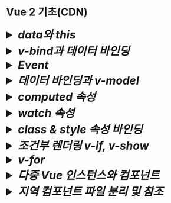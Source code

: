 # Vue 2 기초(CDN)

<details>
  <summary style="font-size:30px; font-weight:bold; font-style:italic;">
    data와 this
  </summary>
  
  Vue 인스턴스에서 data 속성에 정의된 State(상태)는 Vue 인스턴스의 프로퍼티로 등록된다.  
  this는 해당 Vue 인스턴스를 가리키며, 인스턴스의 모든 속성 및 메서드에 접근할 수 있다.  
  - Vue는 내부적으로 data 속성에 정의된 모든 상태를 Vue 인스턴스의 프로퍼티로 프로토타입 체인을 통해 연결한다.  
  Vue 인스턴스가 생성될 떄, data에 정의된 속성들을 Object.defineProperty 메소드로 getter와 setter을 설정하고,  
  이를 Vue 인스턴스의 프로퍼티로 바인딩한다.  
  - 즉 data 속성은 Vue 인스턴스의 직접적인 속성이 되며, this를 통해 접근할 수 있다.

  ```js
  new Vue ({
    data: {
      msg: 'Hello Vue!',
    },
    methods: {
      callMsg() {
        console.log(this.msg);
      }
    }
  })
  ```
  this.msg 는 Vue 인스턴스의 msg 속성에 접근하는 방식이다.  
  Vue는 msg를 this를 통해 접근할 수 있도록 Vue 인스턴스의 프로퍼티로 바인딩 해 둔다.  

  - 명확한 인스턴스 참조  
  javascript 객체 지향 모델에서 this는 객체의 맥락(context)를 나타낸다.  
  Vue 컴포넌트는 Vue 인스턴스의 상태, 메소드, 속성 등을 하나의 객체로 관리하므로, this를 통해 그 객체의 속성에 접근하는 것이 자연스럽다.  
  - Vue의 일관성  
  data, methods, computed, watch 등 모든 옵션들이 Vue 인스턴스의 프로퍼티로 바인딩되므로, this를 통해 접근하게 하여 일관된 API 설계를 제공한다.

  <br>

<details>
  <summary style="font-size:20px; font-weight: bold;">
    <code>Context(문맥, 맥락) 이란?</code>
  </summary>

  Javscript에서 Context란 함수나 메소드가 호출될 때 그 안에서 this가 어떤 객체를 가리키는지를 결정하는 개념이다.  
  this는 현재 실행중인 함수가 "어떤 객체에 속해 있는지", 또는 그 함수가 호출된 방식에 따라 달라진다.

  1. 전역 컨텍스트에서 this  
    전역 범우에서 this는 전역 객체를 가리킨다.  
    브라우저 환경에서는 window 객체가 전역 객체이다.
      ```js
      console.log(this) // 전역에서 실행, 브라우저에서는 'window' 객체 출력
      ```

  2. 객체 메소드에서의 this  
      객체 메소드에서 this는 그 메소드가 속한 객체를 가리킨다.
      ```js
      const person = {
        name: 'YooHyeok',
        greet() {
          console.log(this.name); // 'this'는 person 객체를 가리킨다.
        }
      }
      person.greet(); // "YooHyeok" 출력
      ```
      위 코드에서 this는 person 객체의 맥락을 가리키며, person 객체의 속성인 name에 접근한다.

  3. **함수에서의 this  
    함수 내에서 this는 호출 방법에 따라 달라진다.  
    기본적으로 함수는 전역 컨텍스트에서 호출되며, this는 전역 객체를 가리킨다.
      ```js
      function func() {
        console.log(this); //전역 객체를 가리킨다. (브라우저에서는 `window`)
      }
      func(); // 전역에서 호출, 전역 객체 출력
      ```
  4. call이나 apply로 맥락을 명시적으로 설정  
    call()이나 apply() 메소드를 사용하면 함수를 호출할 때 this를 특정 객체로 지정할 수 있다.  
      ```js
      function greet() {
        console.log(this.name)
      }
      const person = {
        name: 'Bob'
      };

      greet.call(person) // `this`를 `person` 객체로 설정, "BOb" 출력
      ```
      초기 선언시점에서 greet 함수는 전역에 정의되어 있지만, call()을 사용해 this를 person 객체로 지정하였다.  
      따라서 greet 함수 내에서 this.name은 person을 참조하게 된다.  
  5. 생성자 함수에서의 this  
    생성자 함수에서는 this가 새로 생성된 객체를 기리킨다.  
      ```js
      function Person(name) {
        this.name = name;
      }

      const alice = new Person('Alice');
      console.log(alice.name); // "Alice" 출력
      ```
      this는 Person을 가리킨다.
</details>

  ## 템플릿에서 this를 생략하는 이유
  Vue 템플릿에서 this를 생략할 수 있는 이유는 Vue의 템플릿 컴파일러가 이를 자동으로 처리하기 떄문이다.  
  - Vue 템플릿은 렌더링 단계에서 Javascript 함수로 컴파일 된다.  
  이 함수가 생성될 때, Vue는 data, methods, computed 등 인스턴스의 모든 속성을 템플릿의 렌더링 컨텍스트로 포함시킨다.  
  - 컴파일 된 템플릿 내부에서 모든 속성은 자동으로 Vue 인스턴스에서 바인딩된 상태를 참조하도록 변환되기 때문에, 템플릿에서는 this를 명시적으로 사용할 필요가 없다.  
  Vue는 자동으로 각 속성이 this(Vue 인스턴스)를 가리키도록 설정해 준다.

  ```vue
  <template>
    <div>{{ msg }}</div>
  </template>
  ```

  msg는 사실상 this.msg를 가리키지만, 템플릿에서는 이를 생략할 수 있다.

  - 가독성  
  템플릿에서 this를 생략함으로써 코드가 더 간결하고 직관적이게 된다.  
  템플릿은 주로 UI 요소를 표현하기 위한 것이므로, this를 반복하는 것은 불필요한 중복으로 간주될 수 있습니다.
  - 자동 컴파일  
  Vue는 템플릿을 Javascript로 컴파일 할 때, 내부적으로 this를 자동으로 ㅊ마조하게 설정하므로, 개발자가 직접 this를 추가할 필요가 없다.  
  이로 인해 템플릿에서의 코드가 더 깔끔해 진다.

  ### 내부적으로 변환된 렌더 함수 예시
  Vue 템플릿은 내부적으로 아래와 같은 렌더 함수로 변환된다.
  ```js
  render(h) {
    return h('div', this.msg);
  }
  ```
  템플릿에서 {{ msg }} 라고 작성하면, Vue는 컴파일 단계에서 자동으로 this.msg로 변환하여 렌더링 하는 함수로 변환한다.

  #### 정리
  - this로 접근하는 원리  
  Vue 인스턴스가 생성될 때 data 속성은 인스턴스의 프로퍼티로 등록되며, this를 통해 인스턴스의 상태에 접근할 수 있게 된다.
  - 템플릿에서 this 생략  
  Vue 템플릿 컴파일러가 자동으로 this를 처리하기 때문에 템플릿에서 this를 명시하지 않아도 Vue 인스턴스의 속성에 접근할 수 있다.  
  이는 가독성을 높이고 코드를 간결하게 만들기 위한 설계이다.
</details>
<details>
  <summary style="font-size:30px; font-weight:bold; font-style:italic;">
    v-bind과 데이터 바인딩
  </summary>

  Dom element 속성에 값을 바인딩 시켜준다.  
  `v-bind:속성=값` 혹은 축약형인 `:속성=값` 형태로 사용한다.  

  a 태그로 예시 코드를 작성한다.  
  ```html
  <body>
    <div id="app">
      <a v-bind:href="link"> {{ title }} </a>
      <a :href="link"> {{ title }} </a> <!-- 축약형 -->
    </div>
    <script>
      new Vue({
        el: '#app',
        data:{
          title: '유혁스쿨 티스토리 블로그',
          link: 'https://u-it.tistory.com',        
        },
      })
    </script>
  </body>
  ```
  <a href="https://u-it.tistory.com" >유혁스쿨 티스토리 블로그</a>

  ## Method 바인딩
  return 형태의 메소드 바인딩도 가능하다.
  ```html
  <body>
    <div id="app">
      <a :href="getYooHyeokSchoolLink('u-it')"> {{ title }} </a> <!-- 축약형 -->
    </div>
    <script>
      new Vue({
        el: '#app',
        data:{
          value: '유혁스쿨 티스토리 블로그',
          linkPrefix: 'https://',        
          linkSuffix: '.tistory.com',        
        },
        methods: {
            getYooHyeokSchoolLink(key) {
              return this.linkPrefix + key + this.linkSuffix;
            }
          }
      })
    </script>
  </body>
  ```

  ## Object 바인딩 (Attributes, Props)

  v-bind를 통해 Attribute 혹은 Props에 Object 형태로 바인딩이 가능하다.  
  *단, 축약형은 적용되지 않는다. (콘솔 Error 발생)*

  - ### Attributes
    ```html
    <!-- 생략 -->
    <body>
      <div id="app">
        <input v-bind="inputAttr">
      </div>
      <script>
        new Vue({
          el: '#app',
          data: {
            inputAttr: {
              type: 'number',
              value: '33',
            }
          },
        })
      </script>
    </body>
    ```

    브라우저 출력 결과 : `<input type="number" value="33">`

    이는 리액트에서도 spread attributes 문법을 통해 동일하게 적용된다.
    ```jsx
    import { useState } from 'react';

    function app() {
      const [inputAttr, setInputAttr] = useState({ type: 'number', value: '33' }) 
      return (
        <input {...inputAttr}>
      )
    }
    ```

  - ### Props
    Object 바인딩의 경우 커스텀 컴포넌트에 Props로 넘길수도 있다.  
    특징은, 부모 컴포넌트에서 v-bind 적용시 속성명을 입력하지 않을 경우 해당 Object의 각 property가  
    개별적으로 props로 넘어간다.

    ```html
    <body>
      <div id="app">
        <ExComponent v-bind="propsInputAttrProps">
      </div>
      <script>
        new Vue({
          el: '#app',
          data:{
            propsInputAttrProps: {
              type: 'number',
              value: '33',
            }
          },
        })
      </script>
    </body>
    ```

    ```js
    const html = String.raw; // 템플릿 구문강조 - Vue VSCode Snippets 플러그인 설치 후 사용

    Vue.component('ex-component', {
      template: html`
        <input v-bind:type="type" bind:value="value">{{ message }}</input>
      `,
      name: "ExComponent"
      props: {
        type: String,
        value: Number
      },
    });
    ```
    
    
    *주의할 점은 속성명과 props변수명이 일치한다고 하더라도 v-bind로 적용할때 속성명을 꼭 입력해줘야 한다.*  

    이는 리액트에서도 spread attributes 문법을 통해 동일하게 적용된다.
    ```jsx
    import { useState } from 'react';

    function app() {
      const [propsInputAttrProps, setPropsInputAttrProps] = useState({ type: 'number', value: '33' }) 
      return (
        <ExComponent {...propsInputAttrProps}>
      )
    }
    ```
    ```jsx
    function ExComponent({type, value}) {
      return (
        <input type={type} value={value}>
      )
    }
    ```
</details>


<details>
  <summary style="font-size:30px; font-weight:bold; font-style:italic;">
    Event

  </summary>

  `v-on:이벤트="메소드"` 혹은 `@이벤트="메소드` 와 같은 형태로 이벤트에 메소드를 바인딩 시켜 호출한다.


  주의할 점으로는 템플릿에서는 전역객체에 접근할 수 없다.
  예를들어 `window.alert()`, `window.confirm`, `console.log` 등이 있다.
  Vue의 템플릿 컴파일 과정에서 템플릿 내의 모든 표현식이 컴포넌트 인스턴스의 컨텍스트 내에서 평가된다.  
  (react와는 다르게 익명함수를 먼저 선언하고도, 전역객체에 접근할 수 없다.)  
  따라서, methods에 함수를 정의한 뒤 해당 함수를 통해 호출하도록 코드를 작성해야 한다.  

  ```html
  <body>
    <div id="app">
      <button type="alert">Alert!</button>
    </div>
    <script>
      new Vue({
        el: '#app',
        methods: {
          alert(msg) {
            alert(msg);
          },
        },
      })
    </script>
  </body>
  ```
</details>

<details>
  <summary style="font-size:30px; font-weight:bold; font-style:italic;">
    데이터 바인딩과 v-model
  </summary>
  
  # 단방향
  JavaScript → HTML 한 방향으로만 데이터를 동기화 하는 것을 의미한다.  
  value와 event를 함께 바인딩한다.  
  keyup 혹은 change 등의 이벤트 함수를 통해 target value에 접근하여 value에 바인딩한 변수를 초기화한다.  
  ```html
  <body>
    <div id="app">
      <input type="text" :value="onewWayBinding" v-on:keyup="updateText"> <br>
      {{ onewWayBinding }} <br>
    </div>
    <script>
      new Vue({
        el: '#app',
        data: {
          onewWayBinding: 'text',
        },
        methods: {
          updateText(e) {
            this.onewWayBinding = e.target.value
          },
        },
      })
    </script>
  </body>
  ```
  
  # 양방향
  JavaScript ↔ HTML 양쪽 방향으로 데이터를 동기화 하는 것을 의미한다.  
  JavaScript ↔ HTML 사이 ViewModel을 통해 하나로 묶여 바인딩 됨으로써, 둘 중 하나만 변경되어도 함께 변경된다.  
  단방향 에서 event와 같은 js 코드가 필요없이 ViewModel로 사용될 state 변수 하나만 사용한다.
  v-model 속성을 사용한다.  
  `v-model=state변수명`
  ```html
  <body>
    <div id="app">
      <input type="text" v-model="twowWayBinding"> <br>
      {{ twowWayBinding }} <br>
    </div>
    <script>
      new Vue({
        el: '#app',
        data: {
          twowWayBinding: 'text',
        },
      })
    </script>
  </body>
  ```
</details>
<details>
  <summary style="font-size:30px; font-weight:bold; font-style:italic;">
    computed 속성
  </summary>

  ```html
  <div>
    {{ number+1 }}
  </div>
  ```
  템플릿 내에 표현식을 넣으면 편리하다.  
  ```html
  <div>
    {{ message.split("").reverse().join('') }}
  </div>
  ```
  그러나 위와 같이 너무 많은 연산을 템플릿 내에서 하게 된다면 코드가 비대해지고 유지보수 하기 어려움이 있다.
  이때 computed 속성을 사용한다.  

  - computed 예제  
    computed 속성에 함수를 선언하고, state에 접근하여 데이터를 가공한 뒤 가공한 데이터를 반환한다.  
    이때, 함수명은 template에서 변수명으로 사용할 수 있게 된다.
    **주의할 점은 computed속성에 선언한 함수는 함수로서 호출할 수 없고 변수로써 사용한다.**
    ```html
    <body>
      <div id="app">
        {{ convertMsg }}
      </div>
      <script>
        new Vue({
          el: '#app',
          data: {
            computedMsg: 'Hello',
          },
          computed: {
            convertMsg() {
              return this.computedMsg.split("").reverse().join('')
            },
          },
        })
      </script>
    </body>
    ```
    Vue 인스턴스가 처음 생성될 때, mount 전 data속성이 정의된 computed속성이 정의된다. 또한, state의 변경을 감지한다. (state값이 변경되면 작동됨.)

    커스텀으로 getter와 setter를 제공하지만, 예제에서는 이를 하나의 메소드로 적용하였다.
    ```js
    export default {
      computed: {
        convertMsg: {
          get() {
            console.log("get")
            return this.computedMsg
          },
          set(value) {
            console.log("set : ", value)
            this.computedMsg = value.split("").reverse().join('')
          },
        }
      },
      methods: {
        convertMsgF(newValue) {
          return this.convertMsg = newValue
        },
      }
    }
    ```
    computed의 convertMsg의 변경이 감지되면 convertMsg의 convertMsg를 value로 받아온 뒤 state에 초기화 한다.
    즉, 특정 블록 내에서 computed속성에 정의한 변수(property)를 초기화 하는 로직이 작동 해야만 커스텀 set get 방식을 적용할 수 있게 된다.

    또한 computed를 통해 한번 계산된 데이터는 캐싱이라는 기능으로 가져다가 사용할 수 있으며,
    이로 인해 반복적인 함수 호출과 계산을 줄여준다

    ```html
    <body>
      <div id="app">
        {{ convertMsg() }}
        {{ convertMsg() }}
        {{ convertMsg() }}
        {{ convertMsg() }}
      </div>
      <script>
        new Vue({
          el: '#app',
          data: {
            computedMsg: 'Hello',
          },
          methods: {
            convertMsg() {
              return this.computedMsg.split("").reverse().join('')
            },
          },
        })
      </script>
    </body>
    ```
    위와 같이 메소드를 여러번 호출한다면, 호출할 때 마다 반환한다.

    ```html
    <body>
      <div id="app">
        {{ convertMsg }}
        {{ convertMsg }}
        {{ convertMsg }}
        {{ convertMsg }}
      </div>
      <script>
        new Vue({
          el: '#app',
          data: {
            computedMsg: 'Hello',
          },
          computed: {
            convertMsg() {
              return this.computedMsg.split("").reverse().join('')
            },
          },
        })
      </script>
    </body>
    ```
    그러나 computed는 접근한 data 변수가 변경되지 않는 이상 한번 연산된 결과값이 캐싱되어 출력된다.

</details>
<details>
  <summary style="font-size:30px; font-weight:bold; font-style:italic;">
    watch 속성
  </summary>

  관찰할 state를 등록한 뒤, 등록 된 state 상태가 변경되면 동작한다.  
  ```html
  <body>
    <div id="app">
      {{ convertMsg }} <br> <!-- 우로헬 -->
      oldVal : {{ oldVal}} <br> <!-- Hello -->
      newVal : {{ newVal}} <!-- 헬로우 -->
    </div>
    <script>
    new Vue({
      el: '#app',
      data: {
        newVal: '',
        oldVal: '',
        computedMsg: 'Hello'
      },
      watch: {
        computedMsg(newVal, oldVal) { // computed의 converMsg을 통해 수정함.
          this.newVal = newVal
          this.oldVal = oldVal
        }
      },
      computed: {
        convertMsg(e) {
          this.computedMsg = "헬로우" // 여기서 watch 대상을 수정함.
          return this.computedMsg.split("").reverse().join('')
        },
      },
    })
    </script>
  </body>
  ```

</details>
<details>
  <summary style="font-size:30px; font-weight:bold; font-style:italic;">
    class & style 속성 바인딩
  </summary>

  Object, Array 형태로 바인딩이 가능하며, 여러 형태의 조건부 바인딩을 지원한다. 
  
  # class 속성

  - #### Array 
    기본 형태는 여러개의 클래스를 배열 요소로 나열할 수 있다.  
    컴포넌트 내에서 따로 state로 관리할 수 있다는 장점이 있다.
    ```html
    <style>
      .red {color: red;}
      .font-bold {font-weight: bold;}
    </style>
    <body>
      <div id="app">
        <div 
          :class="['red', 'font-bold']"
        >
          Hello
        </div>
      </div>
      <script>
        new Vue({
          el: '#app',          
        })
      </script>
    </body>
    ```
    ```html
    <style>
      .red {color: red;}
      .font-bold {font-weight: bold;}
    </style>
    <body>
      <div id="app">
        <div 
          :class="clazz"
        >
          Hello
        </div>
      </div>
      <script>
        new Vue({
          el: '#app',
          data : {
            clazz: ['red', 'font-bold']
          }          
        })
      </script>
    </body>
    ```


  ## 조건부 바인딩

    - #### Object 
      ```html
      <style>
        .red {color: red;}
        .font-bold {font-weight: bold;}
      </style>
      <body>
        <div id="app">
          <div :class="{ red: isRed,
            'font-bold': isBold
          }">
            Hello
          </div>
        </div>
        <script>
          new Vue({
            el: '#app',
            data: {
              isRed: false,
              isBold: false,
            },
          })
        </script>
      </body>
      ```

  - #### Array 
    배열의 경우 3항 연산자 형태로 조건부 바인딩을 한다.
    ```html
    <style>
      .red {color: red;}
      .font-bold {font-weight: bold;}
    </style>
    <body>
      <div id="app">
        <div 
          :class="[ 
            isRed ? 'red' : '',
            isBold ? 'font-bold': ''
          ]"
          :class="[ 
            isRed && 'red',
            isBold && 'font-bold'
          ]"
        >
          Hello
        </div>
      </div>
      <script>
        new Vue({
          el: '#app',
          data: {
            isRed: false,
            isBold: false,
          },
        })
      </script>
    </body>
    ```

    && 혹은 || 연산을 통해 조건부 바인딩도 가능하다.
    ```html
    <style>
      .red {color: red;}
      .font-bold {font-weight: bold;}
    </style>
    <body>
      <div id="app">
        <div 
          :class="[ 
            isRed && 'red',
            !isBold || 'font-bold' /* !isBold가 거짓이면 적용 (isBold가 true)*/
          ]"
        >
          Hello
        </div>
      </div>
      <script>
        new Vue({
          el: '#app',
          data: {
            isRed: false,
            isBold: false,
          },
        })
      </script>
    </body>
    ```
    배열의 특징을 잘 활용한다면 Object 형태를 담을 수도 있다.
    ```html
    <style>
      .red {color: red;}
      .font-bold {font-weight: bold;}
      .back {background-color: blue;}
    </style>
    <body>
      <div id="app">
        <div 
          :class="[ 
            {back: isBack},
            isRed && 'red',
            !isBold || 'font-bold'
          ]"
        >
          Hello
        </div>
      </div>
      <script>
        new Vue({
          el: '#app',
          data: {
            isBack: true,
            isRed: false,
            isBold: false,
          },
        })
      </script>
    </body>
    ```
  # style 속성
  state로 관리가 가능하다.
  이때 주의할점은 `-` 하이픈이 들어간 style 속성의 경우 js 객체의 키 문법상 하이픈을 포함할 수 없으므로 카멜 표기법을 쓰거나, 'xxx-yyy' 형태와 같이 따옴표 등으로 묶어야 적용이 가능하다.  
  카멜 표기법은 react에서도 동일하게 적용하는것이 바로 위 이유이다.
  ```html
  <body>
      <div id="app">
        <div 
          :style="{
            color: color
            fontSize: `${fontSize} px` 
          }"
        >
          Hello
        </div>
      </div>
      <script>
        new Vue({
          el: '#app',
          data: {
            color: 'red',
            fontSize: 30
          },
        })
      </script>
    </body>
  ```
  위와같이 적용하면 인터렉티브한 UI 효과를 부여할 수 있다.  

  또한 객체 형태로도 관리할 수 있다.
  ```html
  <body>
      <div id="app">
        <div 
          :style="style"
        >
          Hello
        </div>
      </div>
      <script>
        new Vue({
          el: '#app',
          data: {
            style: {
              color: 'red',
              fontSize: '30px'
            },
          },
        })
      </script>
    </body>
  ```
</details>
<details>
  <summary style="font-size:30px; font-weight:bold; font-style:italic;">
    조건부 렌더링 v-if, v-show
  </summary>

  Vue2는 조건부 렌더링을 지원한다.  
  `v-if`와 `v-show` 속성을 사용한다.  
  v-if의 경우 컴포넌트 자체에 대한 렌더링을 결정하기 때문에, 렌더링 당시 혹은 값이 자주 변경되지 않는 경우에 사용을 권장하며,  
  v-show의 경우 기본 style="display:none" 속성을 제어하므로, 초기 렌더링시점에 무조건 렌더링되며, 값이 자주 변경되는 경우 사용을 권장한다.

  - #### v-if ~ v-else 구문
    ```html
    <body>
      <div id="app">
        <div v-if="show">YES</div>
        <div v-else>NO</div>
        <button @click="toggle">Toggle</button>
      </div>
      <script>
        new Vue({
          el: '#app',
          data: {
            show: true,
          },
          methods: {
            toggle() {
              this.show = !this.show;
            },
          }
        })
      </script>
    </body>
    ```
  - #### v-if ~ v-else-if ~ v-else 구문
    ```html
    <body>
      <div id="app">
        <template v-if="number === 1">
          <div>1</div>
          <div>2</div>
          <div>3</div>
        </template>
        <div v-else-if="number === 2">ELSEIF</div>
        <div v-else>ELSE</div>
        <button @click="increase">Increase</button>
      </div>
      <script>
        new Vue({
          el: '#app',
          data: {
            number: 1,
          },
          methods: {
            increase() {
              this.number ++;
            },
          }
        })
      </script>
    </body>
    ```

    <details>
      <summary style="font-size:30px; font-weight:bold; font-style:italic;">
        template 태그
      </summary>

      렌더링 되지 않는 컨테이너 요소로, HTML 구조를 그룹화하는데 사용되며, 직접적으로 DOM에 나타나지 않는다.  
      스타일이나 클래스 속성은 적용되지 않으며, 디렉티브(v-if, v-show, v-for등) 속성만 지원된다.
    </details>


  - #### v-show 구문
    ```html
    <body>
      <div id="app">
        <div v-show="show">YES</div>
        <div v-show="!show">NO</div>
        <button @click="toggle">Toggle</button>
        <template v-show="number === 1">
          <div>1</div>
          <div>2</div>
          <div>3</div>
        </template>
        <div v-show="number === 2">number = 2</div>
        <div v-show="number === 3">number = 3</div>
        <button @click="increase">Increase</button>
      </div>
      <script>
        new Vue({
          el: '#app',
          data: {
            show: true,
          },
          methods: {
            toggle() {
              this.show = !this.show;
            },
            increase() {
              this.number ++;
            },
          }
        })
      </script>
    </body>
    ```

</details>
<details>
  <summary style="font-size:30px; font-weight:bold; font-style:italic;">
    v-for
  </summary>

  # 배열
  `v-for="(요소,인덱스) in 배열"` 형태로 사용한다.  
  이때 필수적으로 key 속성과 같이 사용해야 한다.  
  key에는 primary한 고유값이 들어가야 한다.  
  만약 배열의 값이 삭제 혹은 추가되지 않고 단순히 출력만 한다면 index를 사용해도 되지만,
  배열 요소 중 하나가 삭제가 된다면 index를 재생성 해야 하기 때문에 성능/버그 이슈가 있기 때문이다. (리액트도 마찬가지)  

  - #### 배열 요소 기본 바인딩  
    ```html
    <body>
      <div id="app">
        <div>
          {{people[0].name}} {{people[0].age}}
        </div>
        <div>
          {{people[1].name}} {{people[1].age}}
        </div>
        <div>
          {{people[2].name}} {{people[2].age}}
        </div>
      </div>
      <script>
        new Vue({
          el: '#app',
          data: {
            people: [
              { id: 1, name: 'a', age: 20 },
              { id: 2, name: 'b', age: 21 },
              { id: 3, name: 'c', age: 22 },
            ],
          },
        })
      </script>
    </body>
    ```
  - #### 배열 요소 v-for 바인딩 (index)  
    ```html
    <body>
      <div id="app">
        <div v-for="(_, index) in people" :key="_.id">
          {{people[index].name}} {{people[index].age}}
        </div>
      </div>
      <script>
        new Vue({
          el: '#app',
          data: {
            people: [
              { id: 1, name: 'a', age: 20 },
              { id: 2, name: 'b', age: 21 },
              { id: 3, name: 'c', age: 22 },
            ],
          },
        })
      </script>
    </body>
    ```

  - #### 배열 요소 v-for 바인딩 (index)  
    ```html
    <body>
      <div id="app">
        <div v-for="(_, index) in people" :key="_.id">
          {{people[index].name}} {{people[index].age}}
        </div>
      </div>
      <script>
        new Vue({
          el: '#app',
          data: {
            people: [
              { id: 1, name: 'a', age: 20 },
              { id: 2, name: 'b', age: 21 },
              { id: 3, name: 'c', age: 22 },
            ],
          },
        })
      </script>
    </body>
    ```

  # 객체
  객체 또한 각 property의 키, 값에 순차적으로 접근이 가능하다.  
  `v-for="(키,값,인덱스) in 객체"` 형태로 사용한다.  
  - #### 객체 요소 v-for 바인딩 (index)  
    ```html
    <body>
      <div id="app">
        <table border>
          <thead>
            <tr>
              <td v-for="(value, key, index) in people[0]" :key="index">{{key}}</td>
            </tr>
          </thead>
          <tbody v-for="(object, index) in people" :key="object.id">
            <tr>
              <td v-for="(value, key, index) in object" :key="index">{{value}}</td>
            </tr>
          </tbody>
        </table>
      </div>
      <script>
        new Vue({
          el: '#app',
          data: {
            people: [
              { id: 1, name: 'a', age: 20 },
              { id: 2, name: 'b', age: 21 },
              { id: 3, name: 'c', age: 22 },
            ],
          },
        })
      </script>
    </body>
    ```

</details>
<details>
  <summary style="font-size:30px; font-weight:bold; font-style:italic;">
    다중 Vue 인스턴스와 컴포넌트
  </summary>

- ## 다중 Vue 인스턴스

  Vue 인스턴스를 다중으로 구성할 수도 있다.  
  
  실무에서는 거의 사용하지 않는다.  
  
  Vue 혹은 React는 흔히 SPA 기반으로 알고있다.  
  만약 다중 인스턴스로 구현한다면, SPA + SPA 개념으로 단순히 접근했을 때 MPA 아키텍처로 정의를 내릴수 있다고 생각한다.  
  (이때의 MPA는 전통적인 웹 페이지 접근방식과는 차이가 있음.)  

  만약 웹 서비스가 있고, 그 안에 채팅 서비스가 존재한다면, 채팅을 하나의 솔루션 단위로 도메인을 분리할 수 있을 것이다.  
  채팅이 단순 개발적인 측면에서는 하나의 컴포넌트 정도로 생각할 수 있겠으나, 서비스적인 측면에서는 하나의 솔루션 도메인이 될 수 있다고 생각한다.  

  따라서, 유지보수적 측면에서 해당 서비스를 인스턴스로 분리하여 개발,관리 하는 것을 예로 들 수 있을것 같다.(지극히 주관적인 생각)  

  - #### 예제 코드
  ```html
  <body>
    <div id="app1">
      {{ name }}
      {{ age }}
      <button @click="changeName">Click</button>
    </div>
    <div id="app2">
      {{ name }}
      {{ age }}
      <button @click="changeName">Click</button>
    </div>
    <script>
      const app1 = new Vue({
        el: '#app1',
        data: {
          name: 'yooHyeok1',
          age: '33'
        },
        methods: {
          changeName() {
            this.name = 'yooHyeok1 updated'
            app2.age = 'Thirty-Three'
          }
        }
      })
      const app2 = new Vue({
        el: '#app2',
        data: {
          name: 'yooHyeok2',
          age: '33'
        },
        methods: {
          changeName() {
            this.name = 'yooHyeok2 updated'
            app1.age = '서른셋'
          }
        }
      })
    </script>
  </body>
  ```

- ## 다중 Vue 인스턴스와 컴포넌트
  다중 Vue 인스턴스에서 컴포넌트를 사용할때도, 일반적인 컴포넌트의 특성과 같이
  중복으로 동일한 내용이 자주 사용될 때 해당 영역을 컴포넌트로 추출하여
  공통적으로 편리하게 사용할 수 있다는 장점이 있다.

  컴포넌트는 일반적으로 전역 컴포넌트와 지역 컴포넌트로 나뉜다.
  전역 컴포넌트의 경우 선언해서 사용하지 않더라도 빌드시 코드가 포함된다.
  따라서 지역 컴포넌트로 사용해야 한다.

  다중 Vue 인스턴스에서 인스턴스간의 데이터 공유와는 다르게
  컴포넌트간의 데이터 공유는 지역 컴포넌트든 전역 컴포넌트든 값이 공유되지 않는다.
  이때는 전역 객체(Vuex 등)를 통해 값을 공유해야만 한다.  
  (컴포넌트로 작성할때 주의할 사항은 data 속성 정의시 반환형 함수 형태로 작성해야 한다.)  
  
  - 전역 컴포넌트
    `Vue.component('컴포넌트-이름', {template: `<태그>`, 속성(훅)})` 형태로 작성한다.

    ```html
    <body>
      <div id="app1">
        <h3>Vue 인스턴스</h3>
        {{ name }}
        {{ age }}
        <button @click="changeName">Click</button>
        <h3>전역 컴포넌트</h3>
        <hyeok-button></hyeok-button>
      </div>
      <div id="app2">
        <h3>Vue 인스턴스</h3>
        {{ name }}
        {{ age }}
        <button @click="changeName">Click</button>
        <h3>전역 컴포넌트</h3>
        <hyeok-button></hyeok-button>
      </div>
      <script>
        /* 전역 컴포넌트 */
        Vue.component('hyeok-button', {
          template: `
            <div>
            {{ name }}
            {{ age }}
            <button @click="changeName">Click</button>
            </div>
          `,
          data() {
            return {
              name: 'yooHyeok1',
              age: '33'
            }
          },
          methods: {
            changeName() {
              this.name = 'yooHyeok1 updated'
              this.age = 'Thirty-Three'
            }
          }
        })

        /* 다중 Vue 인스턴스 --- start */
        const app1 = new Vue({
          el: '#app1',
          data: {
            name: 'yooHyeok1',
            age: '33'
          },
          methods: {
            changeName() {
              this.name = 'yooHyeok1 updated'
              app2.age = 'Thirty-Three'
            }
          }
        })
        const app2 = new Vue({
          el: '#app2',
          data: {
            name: 'yooHyeok2',
            age: '33'
          },
          methods: {
            changeName() {
              this.name = 'yooHyeok2 updated'
              app1.age = '서른셋'
            }
          }
        })
      /* 다중 Vue 인스턴스 --- end */
      </script>
    </body>
    ```
    버튼을 아무리 클릭해도 각 소속 인스턴스에 독립적으로 적용되기 때문에 값이 서로 공유되지 않는다.  

  - 지역 컴포넌트
    `const 변수 = {template: `<태그>`, 속성(훅)})` 형태로 작성한다.  
    지역 컴포넌트의 경우 전역 컴포넌트와 다르게 뷰 인스턴스나 상위 컴포넌트에서 사용할 때 components 속성을 통해 컴포넌트를 참조해야한다.  
    `components: { 지역컴포넌트변수 }`
    ```html
    <body>
      <div id="app1">
        <h3>Vue 인스턴스</h3>
        {{ name }}
        {{ age }}
        <button @click="changeName">Click</button>
        <h3>지역 컴포넌트</h3>
        <hyeok-button1></hyeok-button1>
      </div>
      <div id="app2">
        <h3>Vue 인스턴스</h3>
        {{ name }}
        {{ age }}
        <button @click="changeName">Click</button>
        <h3>지역 컴포넌트</h3>
        <hyeok-button2></hyeok-button2>
      </div>
      <script>
        /* 지역 컴포넌트 */
        const HyeokButton1 = {
          template: `
            <div>
            {{ name }}
            {{ age }}
            <button @click="changeName">Click</button>
            </div>
          `,
          data() {
            return {
              name: 'yooHyeok1',
              age: '33'
            }
          },
          methods: {
            changeName() {
              this.name = 'yooHyeok1 updated'
              this.age = 'Thirty-Three'
            }
          }
        }
        const HyeokButton2 = {
          template: `
            <div>
            {{ name }}
            {{ age }}
            <button @click="changeName">Click</button>
            </div>
          `,
          data() {
            return {
              name: 'yooHyeok1',
              age: '33'
            }
          },
          methods: {
            changeName() {
              this.name = 'yooHyeok1 updated'
              this.age = 'Thirty-Three'
            }
          }
        }

        /* 다중 Vue 인스턴스 --- start */
        const app1 = new Vue({
          el: '#app1',
          components: {
            HyeokButton1 // 지역 컴포넌트 등록
          },
          data: {
            name: 'yooHyeok1',
            age: '33'
          },
          methods: {
            changeName() {
              this.name = 'yooHyeok1 updated'
              app2.age = 'Thirty-Three'
            }
          }
        })
        const app2 = new Vue({
          el: '#app2',
          components: {
            HyeokButton2 // 지역 컴포넌트 등록
          },
          data: {
            name: 'yooHyeok2',
            age: '33'
          },
          methods: {
            changeName() {
              this.name = 'yooHyeok2 updated'
              app1.age = '서른셋'
            }
          }
        })
      /* 다중 Vue 인스턴스 --- end */
      </script>
    </body>
    ```
    버튼을 아무리 클릭해도 각 소속 인스턴스에 독립적으로 적용되기 때문에 값이 서로 공유되지 않는다.  

  - ## ref와 $refs
    만약 위와같은 상황에서 $refs를 사용하면 지역 컴포넌트간 값 접근은 가능하다!
    - ref & $refs 적용
    ```html
    <body>
      <div id="app1">
        <h3>지역 컴포넌트</h3>
        <hyeok-button1 ref="hyeok1"></hyeok-button1>
      </div>
      <div id="app2">
        <h3>지역 컴포넌트</h3>
        <hyeok-button2 ref="hyeok2"></hyeok-button2>
      </div>
      <script>
        /* 지역 컴포넌트 */
        const HyeokButton1 = {
          template: `
            <div>
            {{ name }}
            {{ age }}
            <button @click="changeName">Click</button>
            </div>
          `,
          data() {
            return {
              name: 'yooHyeok1',
              age: '33'
            }
          },
          methods: {
            changeName() {
              this.name = 'yooHyeok1 updated'
              this.age = 'Thirty-Three'
              app2.$refs.hyeok2.age = "메롱"
            }
          }
        }
        const HyeokButton2 = {
          template: `
            <div>
            {{ name }}
            {{ age }}
            <button @click="changeName">Click</button>
            </div>
          `,
          data() {
            return {
              name: 'yooHyeok1',
              age: '33'
            }
          },
          methods: {
            changeName() {
              this.name = 'yooHyeok1 updated'
              this.age = 'Thirty-Three'
              app2.$refs.hyeok1.age = "메롱"
            }
          }
        }

        /* 다중 Vue 인스턴스 --- start */
        const app1 = new Vue({
          el: '#app1',
          components: {
            HyeokButton1 // 지역 컴포넌트 등록
          },
          methods: {
            changeName() {
              this.name = 'yooHyeok1 updated'
              app2.age = 'Thirty-Three'
            }
          }
        })
        const app2 = new Vue({
          el: '#app2',
          components: {
            HyeokButton2 // 지역 컴포넌트 등록
          },
          methods: {
            changeName() {
              this.name = 'yooHyeok2 updated'
              app1.age = '서른셋'
            }
          }
        })
      /* 다중 Vue 인스턴스 --- end */
      </script>
    </body>
    ```

</details>
<details>
  <summary style="font-size:30px; font-weight:bold; font-style:italic;">
    지역 컴포넌트 파일 분리 및 참조
  </summary>

  CDN에서도 지역 컴포넌트를 파일로 분리한 뒤 인스턴스나 부모 컴포넌트에서 참조가 가능하다!  
  
  - 지역컴포넌트.js
  ```js
  export default {
    template: `
        <div>
          지역 컴포넌트자나아!
        </div>
      `,
      data() {
        return {
        }
      },
      methods: {
      }
  }
  ```
  - 뷰인스턴스.js
  ```html
  <body>
    <div id="app1">
      <지역컴포넌트/>
    </div>
    <script>
      import 지역컴포넌트 from "./지역컴포넌트.js"

      new Vue({
        el: '#app1',
        components: {
          지역컴포넌트 // 지역 컴포넌트 등록
        },
      })
    </script>
  </body>
  ```
</details>